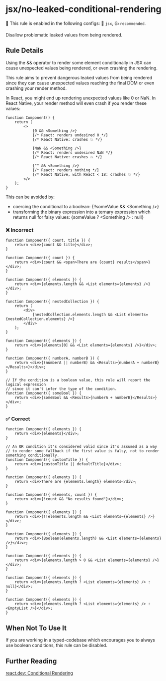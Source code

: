 # jsx/no-leaked-conditional-rendering

💼 This rule is enabled in the following configs: 🎨 `jsx`, 👍 `recommended`.

<!-- end auto-generated rule header -->

Disallow problematic leaked values from being rendered.

## Rule Details

Using the && operator to render some element conditionally in JSX can cause unexpected values being rendered, or even crashing the rendering.

This rule aims to prevent dangerous leaked values from being rendered since they can cause unexpected values reaching the final DOM or even crashing your render method.

In React, you might end up rendering unexpected values like 0 or NaN. In React Native, your render method will even crash if you render these values:

```tsx
function Component() {
    return (
        <>
            {0 && <Something />}
            {/* React: renders undesired 0 */}
            {/* React Native: crashes 💥 */}

            {NaN && <Something />}
            {/* React: renders undesired NaN */}
            {/* React Native: crashes 💥 */}

            {"" && <Something />}
            {/* React: renders nothing */}
            {/* React Native, with React < 18: crashes 💥 */}
        </>
    );
}
```

This can be avoided by:

- coercing the conditional to a boolean: {!!someValue && \<Something />}
- transforming the binary expression into a ternary expression which returns null for falsy values: {someValue ? \<Something /> : null}

### ❌ Incorrect

```tsx
function Component({ count, title }) {
    return <div>{count && title}</div>;
}
```

```tsx
function Component({ count }) {
    return <div>{count && <span>There are {count} results</span>}</div>;
}
```

```tsx
function Component({ elements }) {
    return <div>{elements.length && <List elements={elements} />}</div>;
}
```

```tsx
function Component({ nestedCollection }) {
    return (
        <div>
            {nestedCollection.elements.length && <List elements={nestedCollection.elements} />}
        </div>
    );
}
```

```tsx
function Component({ elements }) {
    return <div>{elements[0] && <List elements={elements} />}</div>;
}
```

```tsx
function Component({ numberA, numberB }) {
    return <div>{(numberA || numberB) && <Results>{numberA + numberB}</Results>}</div>;
}
```

```tsx
// If the condition is a boolean value, this rule will report the logical expression
// since it can't infer the type of the condition.
function Component({ someBool }) {
    return <div>{someBool && <Results>{numberA + numberB}</Results>}</div>;
}
```

### ✅ Correct

```tsx
function Component({ elements }) {
    return <div>{elements}</div>;
}
```

```tsx
// An OR condition it's considered valid since it's assumed as a way
// to render some fallback if the first value is falsy, not to render something conditionally.
function Component({ customTitle }) {
    return <div>{customTitle || defaultTitle}</div>;
}
```

```tsx
function Component({ elements }) {
    return <div>There are {elements.length} elements</div>;
}
```

```tsx
function Component({ elements, count }) {
    return <div>{!count && "No results found"}</div>;
}
```

```tsx
function Component({ elements }) {
    return <div>{!!elements.length && <List elements={elements} />}</div>;
}
```

```tsx
function Component({ elements }) {
    return <div>{Boolean(elements.length) && <List elements={elements} />}</div>;
}
```

```tsx
function Component({ elements }) {
    return <div>{elements.length > 0 && <List elements={elements} />}</div>;
}
```

```tsx
function Component({ elements }) {
    return <div>{elements.length ? <List elements={elements} /> : null}</div>;
}
```

```tsx
function Component({ elements }) {
    return <div>{elements.length ? <List elements={elements} /> : <EmptyList />}</div>;
}
```

## When Not To Use It

If you are working in a typed-codebase which encourages you to always use boolean conditions, this rule can be disabled.

## Further Reading

[react.dev: Conditional Rendering](https://react.dev/learn/conditional-rendering)
